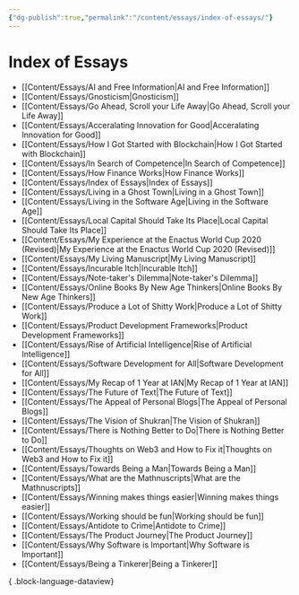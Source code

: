 ```yaml
---
{"dg-publish":true,"permalink":"/content/essays/index-of-essays/"}
---
```


# Index of Essays
- [[Content/Essays/AI and Free Information\|AI and Free Information]]
- [[Content/Essays/Gnosticism\|Gnosticism]]
- [[Content/Essays/Go Ahead, Scroll your Life Away\|Go Ahead, Scroll your Life Away]]
- [[Content/Essays/Acceralating Innovation for Good\|Acceralating Innovation for Good]]
- [[Content/Essays/How I Got Started with Blockchain\|How I Got Started with Blockchain]]
- [[Content/Essays/In Search of Competence\|In Search of Competence]]
- [[Content/Essays/How Finance Works\|How Finance Works]]
- [[Content/Essays/Index of Essays\|Index of Essays]]
- [[Content/Essays/Living in a Ghost Town\|Living in a Ghost Town]]
- [[Content/Essays/Living in the Software Age\|Living in the Software Age]]
- [[Content/Essays/Local Capital Should Take Its Place\|Local Capital Should Take Its Place]]
- [[Content/Essays/My Experience at the Enactus World Cup 2020 (Revised)\|My Experience at the Enactus World Cup 2020 (Revised)]]
- [[Content/Essays/My Living Manuscript\|My Living Manuscript]]
- [[Content/Essays/Incurable Itch\|Incurable Itch]]
- [[Content/Essays/Note-taker's Dilemma\|Note-taker's Dilemma]]
- [[Content/Essays/Online Books By New Age Thinkers\|Online Books By New Age Thinkers]]
- [[Content/Essays/Produce a Lot of Shitty Work\|Produce a Lot of Shitty Work]]
- [[Content/Essays/Product Development Frameworks\|Product Development Frameworks]]
- [[Content/Essays/Rise of Artificial Intelligence\|Rise of Artificial Intelligence]]
- [[Content/Essays/Software Development for All\|Software Development for All]]
- [[Content/Essays/My Recap of 1 Year at IAN\|My Recap of 1 Year at IAN]]
- [[Content/Essays/The Future of Text\|The Future of Text]]
- [[Content/Essays/The Appeal of Personal Blogs\|The Appeal of Personal Blogs]]
- [[Content/Essays/The Vision of Shukran\|The Vision of Shukran]]
- [[Content/Essays/There is Nothing Better to Do\|There is Nothing Better to Do]]
- [[Content/Essays/Thoughts on Web3 and How to Fix it\|Thoughts on Web3 and How to Fix it]]
- [[Content/Essays/Towards Being a Man\|Towards Being a Man]]
- [[Content/Essays/What are the Mathnuscripts\|What are the Mathnuscripts]]
- [[Content/Essays/Winning makes things easier\|Winning makes things easier]]
- [[Content/Essays/Working should be fun\|Working should be fun]]
- [[Content/Essays/Antidote to Crime\|Antidote to Crime]]
- [[Content/Essays/The Product Journey\|The Product Journey]]
- [[Content/Essays/Why Software is Important\|Why Software is Important]]
- [[Content/Essays/Being a Tinkerer\|Being a Tinkerer]]

{ .block-language-dataview}


